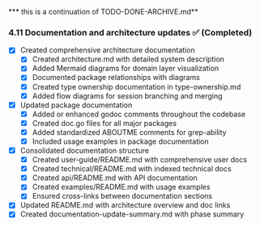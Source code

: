 *** this is a continuation of TODO-DONE-ARCHIVE.md**

### 4.11 Documentation and architecture updates ✅ (Completed)
  - [x] Created comprehensive architecture documentation
    - [x] Created architecture.md with detailed system description
    - [x] Added Mermaid diagrams for domain layer visualization
    - [x] Documented package relationships with diagrams
    - [x] Created type ownership documentation in type-ownership.md
    - [x] Added flow diagrams for session branching and merging
  - [x] Updated package documentation
    - [x] Added or enhanced godoc comments throughout the codebase
    - [x] Created doc.go files for all major packages
    - [x] Added standardized ABOUTME comments for grep-ability
    - [x] Included usage examples in package documentation
  - [x] Consolidated documentation structure
    - [x] Created user-guide/README.md with comprehensive user docs
    - [x] Created technical/README.md with indexed technical docs
    - [x] Created api/README.md with API documentation
    - [x] Created examples/README.md with usage examples
    - [x] Ensured cross-links between documentation sections
  - [x] Updated README.md with architecture overview and doc links
  - [x] Created documentation-update-summary.md with phase summary